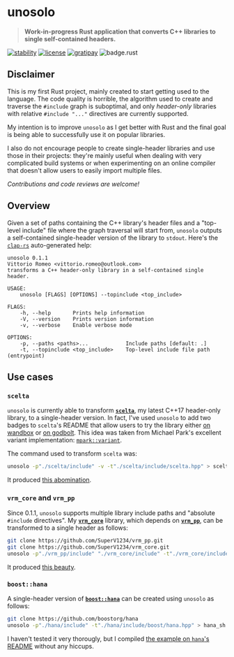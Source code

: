 # unosolo

> **Work-in-progress Rust application that converts C++ libraries to single self-contained headers.**

[![stability][badge.stability]][stability]
[![license][badge.license]][license]
[![gratipay][badge.gratipay]][gratipay]
![badge.rust](https://img.shields.io/badge/rust-nightly-ff69b4.svg?style=flat-square)

[badge.stability]: https://img.shields.io/badge/stability-experimental-orange.svg?style=flat-square
[badge.license]: http://img.shields.io/badge/license-mit-blue.svg?style=flat-square
[badge.gratipay]: https://img.shields.io/gratipay/user/SuperV1234.svg?style=flat-square

[stability]: http://github.com/badges/stability-badges
[license]: https://github.com/SuperV1234/unosolo/blob/master/LICENSE
[gratipay]: https://gratipay.com/~SuperV1234/


## Disclaimer

This is my first Rust project, mainly created to start getting used to the language. The code quality is horrible, the algorithm used to create and traverse the `#include` graph is suboptimal, and only *header-only* libraries with relative `#include "..."` directives are currently supported.

My intention is to improve `unosolo` as I get better with Rust and the final goal is being able to successfully use it on popular libraries.

I also do not encourage people to create single-header libraries and use those in their projects: they're mainly useful when dealing with very complicated build systems or when experimenting on an online compiler that doesn't allow users to easily import multiple files.

*Contributions and code reviews are welcome!*



## Overview

Given a set of paths containing the C++ library's header files and a "top-level include" file where the graph traversal will start from, `unosolo` outputs a self-contained single-header version of the library to `stdout`. Here's the [`clap-rs`](https://github.com/kbknapp/clap-rs) auto-generated help:

```
unosolo 0.1.1
Vittorio Romeo <vittorio.romeo@outlook.com>
transforms a C++ header-only library in a self-contained single header.

USAGE:
    unosolo [FLAGS] [OPTIONS] --topinclude <top_include>

FLAGS:
    -h, --help       Prints help information
    -V, --version    Prints version information
    -v, --verbose    Enable verbose mode

OPTIONS:
    -p, --paths <paths>...            Include paths [default: .]
    -t, --topinclude <top_include>    Top-level include file path (entrypoint)
```


## Use cases

### `scelta`

`unosolo` is currently able to transform [**`scelta`**](https://github.com/SuperV1234/scelta), my latest C++17 header-only library, to a single-header version. In fact, I've used `unosolo` to add two badges to `scelta`'s README that allow users to try the library either [on wandbox](https://wandbox.org/permlink/wSA55OCJz17k7Jtz) or [on godbolt](https://godbolt.org/g/4sQtkM). This idea was taken from Michael Park's excellent variant implementation: [`mpark::variant`](https://github.com/mpark/variant).

The command used to transform `scelta` was:

```bash
unosolo -p"./scelta/include" -v -t"./scelta/include/scelta.hpp" > scelta_single_header.hpp
```

It produced [this abomination](https://gist.github.com/SuperV1234/a5af0a8b92f75d83085a8e5fccf71d6a).



### `vrm_core` and `vrm_pp`

Since 0.1.1, `unosolo` supports multiple library include paths and "absolute `#include` directives". My [**`vrm_core`**](https://github.com/SuperV1234/vrm_core) library, which depends on [**`vrm_pp`**](https://github.com/SuperV1234/vrm_pp), can be transformed to a single header as follows:

```bash
git clone https://github.com/SuperV1234/vrm_pp.git
git clone https://github.com/SuperV1234/vrm_core.git
unosolo -p"./vrm_pp/include" "./vrm_core/include" -t"./vrm_core/include/vrm/core.hpp" > vrm_core_sh.hpp
```

It produced [this beauty](https://gist.github.com/SuperV1234/4f9ae8f99da72288c73ca643b101ed20).



### `boost::hana`

A single-header version of [**`boost::hana`**](https://github.com/boostorg/hana) can be created using `unosolo` as follows:

```bash
git clone https://github.com/boostorg/hana
unosolo -p"./hana/include" -t"./hana/include/boost/hana.hpp" > hana_sh.hpp
```

I haven't tested it very thorougly, but I compiled [the example on `hana`'s README](https://github.com/boostorg/hana#overview) without any hiccups.
